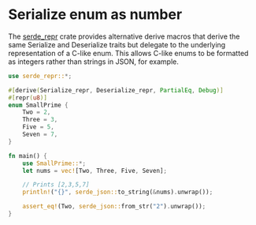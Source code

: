 # Serialize enum as number

The [serde\_repr] crate provides alternative derive macros that derive the same
Serialize and Deserialize traits but delegate to the underlying representation
of a C-like enum. This allows C-like enums to be formatted as integers rather
than strings in JSON, for example.

[serde\_repr]: https://github.com/dtolnay/serde-repr

```rust
use serde_repr::*;

#[derive(Serialize_repr, Deserialize_repr, PartialEq, Debug)]
#[repr(u8)]
enum SmallPrime {
    Two = 2,
    Three = 3,
    Five = 5,
    Seven = 7,
}

fn main() {
    use SmallPrime::*;
    let nums = vec![Two, Three, Five, Seven];

    // Prints [2,3,5,7]
    println!("{}", serde_json::to_string(&nums).unwrap());

    assert_eq!(Two, serde_json::from_str("2").unwrap());
}
```
